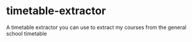 # timetable-extractor
A timetable extractor you can use to extract my courses from the general school timetable
